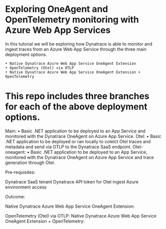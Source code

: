 # Exploring OneAgent and OpenTelemetry monitoring with Azure Web App Services
In this tutorial we will be exploring how Dynatrace is able to monitor and ingest traces from an Azure Web App Service through the three main deployment options.

	• Native Dynatrace Azure Web App Service OneAgent Extension
	• OpenTelemetry (Otel) via OTLP
	• Native Dynatrace Azure Web App Service OneAgent Extension + OpenTelemetry 

# This repo includes three branches for each of the above deployment options. 
Main:
	• Basic .NET application to be deployed to an App Service and monitored with the Dynatrace OneAgent on Azure App Service.
Otel:
	• Basic .NET application to be deployed or ran locally to colelct Otel traces and metadata and send via OTLP to the Dynatrace SaaS endpoint. 
Otel-oneagent:
	• Basic .NET application to be deployed to an App Service, monitored with the Dynatrace OneAgent on Azure App Service and trace generation through Otel.
 

	

Pre-requisites: 

Dynatrace SaaS tenant
Dynatrace API token for Otel ingest
Azure environment access

Outcome:

Native Dynatrace Azure Web App Service OneAgent Extension:

OpenTelemetry (Otel) via OTLP:
Native Dynatrace Azure Web App Service OneAgent Extension + OpenTelemetry: 
